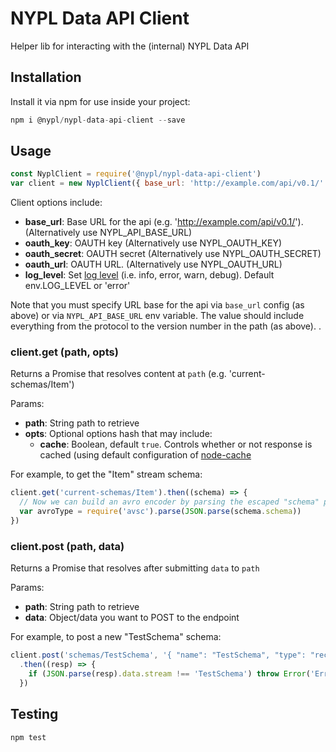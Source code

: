 # NYPL Data API Client

Helper lib for interacting with the (internal) NYPL Data API

## Installation

Install it via npm for use inside your project:

```js
npm i @nypl/nypl-data-api-client --save
```

## Usage

```js
const NyplClient = require('@nypl/nypl-data-api-client')
var client = new NyplClient({ base_url: 'http://example.com/api/v0.1/' })
```

Client options include:
 - **base_url**: Base URL for the api (e.g. 'http://example.com/api/v0.1/'). (Alternatively use NYPL_API_BASE_URL)
 - **oauth_key**: OAUTH key (Alternatively use NYPL_OAUTH_KEY)
 - **oauth_secret**: OAUTH secret (Alternatively use NYPL_OAUTH_SECRET)
 - **oauth_url**: OAUTH URL. (Alternatively use NYPL_OAUTH_URL)
 - **log_level**: Set [log level](https://github.com/pimterry/loglevel) (i.e. info, error, warn, debug). Default env.LOG_LEVEL or 'error'

Note that you must specify URL base for the api via `base_url` config (as above) or via `NYPL_API_BASE_URL` env variable. The value should include everything from the protocol to the version number in the path (as above).
.

### client.get (path, opts)

Returns a Promise that resolves content at `path` (e.g. 'current-schemas/Item')

Params:
 - **path**: String path to retrieve
 - **opts**: Optional options hash that may include:
   - **cache**: Boolean, default `true`. Controls whether or not response is cached (using default configuration of [node-cache](https://www.npmjs.com/package/node-cache)

For example, to get the "Item" stream schema:
```js
client.get('current-schemas/Item').then((schema) => {
  // Now we can build an avro encoder by parsing the escaped "schema" prop:
  var avroType = require('avsc').parse(JSON.parse(schema.schema))
})
```

### client.post (path, data)

Returns a Promise that resolves after submitting `data` to `path`

Params:
 - **path**: String path to retrieve
 - **data**: Object/data you want to POST to the endpoint

For example, to post a new "TestSchema" schema:
```js
client.post('schemas/TestSchema', '{ "name": "TestSchema", "type": "record", "fields": [ ... ] }')
  .then((resp) => {
    if (JSON.parse(resp).data.stream !== 'TestSchema') throw Error('Error creating schema...')
  })
```

## Testing

```js
npm test
```
